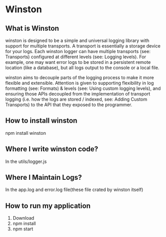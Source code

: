 # Winston

## What is Winston

winston is designed to be a simple and universal logging library with support for multiple transports. A transport is essentially a storage device for your logs. Each winston logger can have multiple transports (see: Transports) configured at different levels (see: Logging levels). For example, one may want error logs to be stored in a persistent remote location (like a database), but all logs output to the console or a local file.

winston aims to decouple parts of the logging process to make it more flexible and extensible. Attention is given to supporting flexibility in log formatting (see: Formats) & levels (see: Using custom logging levels), and ensuring those APIs decoupled from the implementation of transport logging (i.e. how the logs are stored / indexed, see: Adding Custom Transports) to the API that they exposed to the programmer.

## How to install winston
npm install winston

## Where I write winston code?
In the utils/logger.js

## Where I Maintain Logs?

In the app.log and error.log file(these file crated by winston itself)

## How to run my application
1. Download
2. npm install
3. npm start


